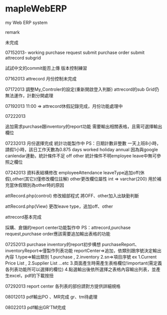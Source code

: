 mapleWebERP
===========

my Web ERP system



remark

未完成

07152013-
working
purchase request submit
purchase order submit
attrecord subgrid

試試中文的commit能否上傳
版本控制練習

07162013
attrecord 月份控制未完成

07172013
調整My_Controler的設定(重新開啟登入判斷)
attrecord的sub Grid仍無法運作，計劃分開處理

07192013
11:00 => attrecord休假記錄完成，月份功能處理中

07222013

追加需求purchase跟inventory的report功能
需要輸出相關表格，且需可選擇輸出欄位

07232013
月份選擇完成
統計功能製作中
PS：日期計數非整數
一天上班8小時，請假1小時，該日工作天數為0.875
days worked
holiday
annual
因為與google canlendar連動，統計條件不足
off
other
統計條件不明employee leave中無可參照之欄位

07242013
資料表結構修改 employeeAttendance
leaveType追加off(休假),other(其它)(僅修改欄位註解)
other更改欄位屬性 int => varchar(200) 用於補充當休假類別為other時的原因

attRecord.php(control)
修改細部程式
將OFF、other加入出缺勤判斷

attRecord.php(View)
更改leave type，追加off、other

attrecord基本完成

採購、倉儲的report center功能製作中
PS：attrecord,purchase request,purchase order應該需要追加輸出表格的功能

07252013
purchase inventory的report初步構想
purchaseReport、inventoryReport=>僅製作列表功能
reportCenter=>追加，依類別跟序號決定輸出內容
1.type=>輸出類別 1.purchase , 2.inventory
2.sn=>項目序號 ex 1.Current Price List , 2.Supplier List ...etc
3.頁面產生時需產生表格欄位!important(需定義各列表功能所可以選擇的欄位)
4.點選輸出後依所選擇之表格內容輸出列表，並產生excel，pdf的下載按扭

07292013
report center 各列表的部份請對方提供詳細規格


08012013
pdf輸出PO 、MR完成
gr、tm待處理

08022013
pdf輸出GR'TM完成
